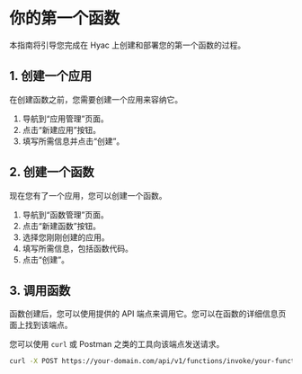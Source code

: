# 你的第一个函数

本指南将引导您完成在 Hyac 上创建和部署您的第一个函数的过程。

## 1. 创建一个应用

在创建函数之前，您需要创建一个应用来容纳它。

1.  导航到“应用管理”页面。
2.  点击“新建应用”按钮。
3.  填写所需信息并点击“创建”。

## 2. 创建一个函数

现在您有了一个应用，您可以创建一个函数。

1.  导航到“函数管理”页面。
2.  点击“新建函数”按钮。
3.  选择您刚刚创建的应用。
4.  填写所需信息，包括函数代码。
5.  点击“创建”。

## 3. 调用函数

函数创建后，您可以使用提供的 API 端点来调用它。您可以在函数的详细信息页面上找到该端点。

您可以使用 `curl` 或 Postman 之类的工具向该端点发送请求。

```bash
curl -X POST https://your-domain.com/api/v1/functions/invoke/your-function-name
